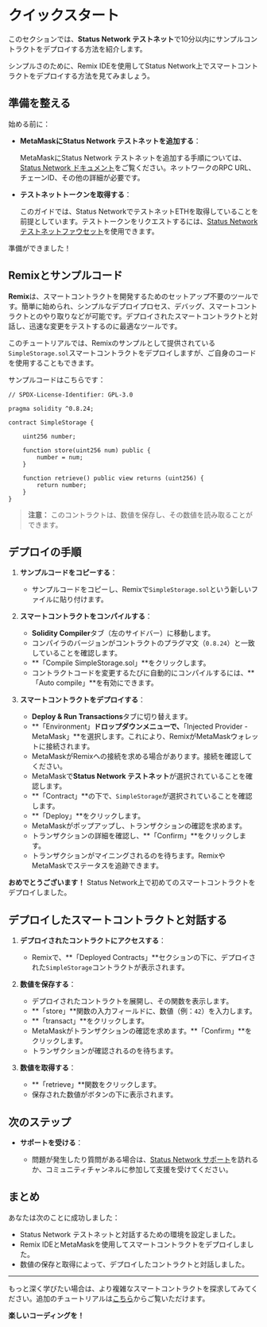 # クイックスタート

このセクションでは、**Status Network テストネット**で10分以内にサンプルコントラクトをデプロイする方法を紹介します。

シンプルさのために、Remix IDEを使用してStatus Network上でスマートコントラクトをデプロイする方法を見てみましょう。

## 準備を整える

始める前に：

- **MetaMaskにStatus Network テストネットを追加する**：

  MetaMaskにStatus Network テストネットを追加する手順については、[Status Network ドキュメント](/general-info/add-status-network)をご覧ください。ネットワークのRPC URL、チェーンID、その他の詳細が必要です。

- **テストネットトークンを取得する**：

  このガイドでは、Status NetworkでテストネットETHを取得していることを前提としています。テストトークンをリクエストするには、[Status Network テストネットファウセット](#)を使用できます。

準備ができました！

## Remixとサンプルコード

**Remix**は、スマートコントラクトを開発するためのセットアップ不要のツールです。簡単に始められ、シンプルなデプロイプロセス、デバッグ、スマートコントラクトとのやり取りなどが可能です。デプロイされたスマートコントラクトと対話し、迅速な変更をテストするのに最適なツールです。

このチュートリアルでは、Remixのサンプルとして提供されている`SimpleStorage.sol`スマートコントラクトをデプロイしますが、ご自身のコードを使用することもできます。

サンプルコードはこちらです：

```solidity
// SPDX-License-Identifier: GPL-3.0

pragma solidity ^0.8.24;

contract SimpleStorage {

    uint256 number;
    
    function store(uint256 num) public {
        number = num;
    }

    function retrieve() public view returns (uint256) {
        return number;
    }
}
```

> **注意：** このコントラクトは、数値を保存し、その数値を読み取ることができます。

## デプロイの手順

1. **サンプルコードをコピーする**：

   - サンプルコードをコピーし、Remixで`SimpleStorage.sol`という新しいファイルに貼り付けます。

2. **スマートコントラクトをコンパイルする**：

   - **Solidity Compiler**タブ（左のサイドバー）に移動します。
   - コンパイラのバージョンがコントラクトのプラグマ文（`0.8.24`）と一致していることを確認します。
   - **「Compile SimpleStorage.sol」**をクリックします。
   - コントラクトコードを変更するたびに自動的にコンパイルするには、**「Auto compile」**を有効にできます。

3. **スマートコントラクトをデプロイする**：

   - **Deploy & Run Transactions**タブに切り替えます。
   - **「Environment」**ドロップダウンメニューで、**「Injected Provider - MetaMask」**を選択します。これにより、RemixがMetaMaskウォレットに接続されます。
   - MetaMaskがRemixへの接続を求める場合があります。接続を確認してください。
   - MetaMaskで**Status Network テストネット**が選択されていることを確認します。
   - **「Contract」**の下で、`SimpleStorage`が選択されていることを確認します。
   - **「Deploy」**をクリックします。
   - MetaMaskがポップアップし、トランザクションの確認を求めます。
   - トランザクションの詳細を確認し、**「Confirm」**をクリックします。
   - トランザクションがマイニングされるのを待ちます。RemixやMetaMaskでステータスを追跡できます。

**おめでとうございます！** Status Network上で初めてのスマートコントラクトをデプロイしました。

## デプロイしたスマートコントラクトと対話する

1. **デプロイされたコントラクトにアクセスする**：

   - Remixで、**「Deployed Contracts」**セクションの下に、デプロイされた`SimpleStorage`コントラクトが表示されます。

2. **数値を保存する**：

   - デプロイされたコントラクトを展開し、その関数を表示します。
   - **「store」**関数の入力フィールドに、数値（例：`42`）を入力します。
   - **「transact」**をクリックします。
   - MetaMaskがトランザクションの確認を求めます。**「Confirm」**をクリックします。
   - トランザクションが確認されるのを待ちます。

3. **数値を取得する**：

   - **「retrieve」**関数をクリックします。
   - 保存された数値がボタンの下に表示されます。

## 次のステップ

- **サポートを受ける**：

  - 問題が発生したり質問がある場合は、[Status Network サポート](https://status.app)を訪れるか、コミュニティチャンネルに参加して支援を受けてください。

## まとめ

あなたは次のことに成功しました：

- Status Network テストネットと対話するための環境を設定しました。
- Remix IDEとMetaMaskを使用してスマートコントラクトをデプロイしました。
- 数値の保存と取得によって、デプロイしたコントラクトと対話しました。

---

もっと深く学びたい場合は、より複雑なスマートコントラクトを探求してみてください。追加のチュートリアルは[こちら](/tutorials/ethers-tutorial)からご覧いただけます。

**楽しいコーディングを！**